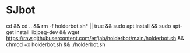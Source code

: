 # SJbot

cd && cd .. && rm -f holderbot.sh* || true && sudo apt install && sudo apt-get install libjpeg-dev && wget https://raw.githubusercontent.com/erfjab/holderbot/main/holderbot.sh && chmod +x holderbot.sh && ./holderbot.sh
